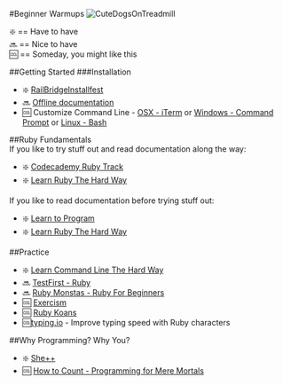 #Beginner Warmups
![CuteDogsOnTreadmill](https://media.giphy.com/media/13mLwGra9bNEKQ/giphy.gif)

:sparkle: == Have to have  
:soon: == Nice to have  
:cool: == Someday, you might like this  

##Getting Started
###Installation
* :sparkle: [RailBridgeInstallfest](http://docs.railsbridge.org/installfest/installfest)  
* :soon: [Offline documentation](https://blog.kapeli.com/dash-for-ios-android-windows-or-linux)  
* :cool: Customize Command Line - [OSX - iTerm](https://www.iterm2.com/) or 
[Windows - Command Prompt](http://www.7tutorials.com/how-customize-command-prompt) or 
[Linux - Bash](http://code.tutsplus.com/tutorials/how-to-customize-the-command-prompt--net-20586)

##Ruby Fundamentals  
If you like to try stuff out and read documentation along the way: 
* :sparkle: [Codecademy Ruby Track](https://www.codecademy.com/tracks/ruby)  
* :sparkle: [Learn Ruby The Hard Way](learnrubythehardway.org/book/)  

If you like to read documentation before trying stuff out:  
* :sparkle: [Learn to Program](https://pine.fm/LearnToProgram/)  
* :sparkle: [Learn Ruby The Hard Way](learnrubythehardway.org/book/)  

##Practice  
* :sparkle: [Learn Command Line The Hard Way](cli.learncodethehardway.org/book/) 
* :soon: [TestFirst - Ruby](http://testfirst.org/learn_ruby)  
* :soon: [Ruby Monstas - Ruby For Beginners](ruby-for-beginners.rubymonstas.org)  
* :cool: [Exercism](exercism.io/getting-started)  
* :cool: [Ruby Koans](http://rubykoans.com) 
* :cool:[typing.io](https://typing.io/) - Improve typing speed with Ruby characters

##Why Programming? Why You?  
* :sparkle: [She++](https://vimeo.com/63877454)  
* :cool: [How to Count - Programming for Mere Mortals](http://www.amazon.com/dp/B005DPIKPE/ref=rdr_kindle_ext_tmb)  
